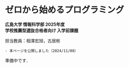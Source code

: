# ゼロから始めるプログラミング

**広島大学 情報科学部 2025年度**<br>
**学校推薦型選抜合格者向け 入学前課題**

担当教員：相澤宏旭，古居彬

````{card} お知らせ
- 本ページを公開しました（2024/11/08）

````

準備中です．

<!-- ## 本講義について

広島大学 情報科学部 学校推薦型選抜合格者向けの講義と入学前課題の説明となります．
本講義はオンデマンドで実施されます．資料と動画を参照し，自習形式で取り組んでください．
本講義のアナウンスは基本的にこのページで行います．こまめにチェックするようにしてください．

**2025年2月28日（金）まで**に課題を提出してもらう必要があります．
課題の内容と提出方法は本ページ下部に記載してあるので，忘れずに確認しておいてください．

**質問対応**

本講義の技術的な質問は Slack というツールを使って対応します．質問だけでなくアナウンス等も併せて行うので， **別途ご案内している招待リンクからSlackに登録** してください．

**連絡先**

その他質問がある場合は，以下の連絡先にご連絡ください．

zeropro.hu@gmail.com


- 教材中の `【発展】 `で始まる項目は必修ではありません． 各自の興味に応じて学習してください．
- 各教材はGoogle Colaboratoryの環境で実行することを想定しています．
- 各ビデオは過去の大学生向け講義用に作成したものです．講義運営や試験に関する話も出てきますが，本入学課題とは関係ないので無視してもらって大丈夫です．

| 教材 | ビデオ | 課題の解答 |
| ---- | :----: | :----: | 
| [第1回：イントロダクションと<br>Google Colaboratoryの導入](docs/01/introduction_and_setup.ipynb) | [Play](https://youtu.be/glnqTywph_o) | - |
| [第2回：変数とデータ型（講義）](docs/02/variables_and_data_types.ipynb) | [Play](https://youtu.be/2_AAvgfWeOM) | - | 
| [第3回：変数とデータ型（演習）](docs/03/exercise_variables_and_data_types.ipynb)  | - | [Open](docs/03_ans/answer_variables_and_data_types.ipynb) |
| [第4回：条件分岐（講義）](docs/04/conditional_branch.ipynb) | [Play](https://youtu.be/lCBqvETrbHI) | - |
| [第5回：条件分岐（演習）](docs/05/exercise_conditional_branch.ipynb) | - | [Open](docs/05_ans/answer_conditional_branch.ipynb) |
| [第6回：繰り返し処理（講義）](docs/06/loops.ipynb) | [Play](https://youtu.be/msyS1w1p1Kc) | - |
| [第7回：繰り返し処理（演習）](docs/07/exercise_loops.ipynb)  | - | [Open](docs/07_ans/answer_loops.ipynb) | 
| [第8回：関数とスコープ（講義）](docs/08/functions_and_scope.ipynb) | [Play](https://youtu.be/LIg_xSdXM6U) | - | 
| [第9回：関数とスコープ（演習）](docs/09/exercise_functions_and_scope.ipynb) | - | [Open](docs/09_ans/answer_functions_and_scope.ipynb) | 
| [第10回：クラス（講義）](docs/10/class.ipynb) | [Play](https://youtu.be/v5iuj0GzAE0) | - | 
| [第11回：クラス（演習）](docs/11/exercise_class.ipynb)  | - | [Open](docs/11_ans/answer_class.ipynb) | 
| [第12回：データ分析入門（講義）](docs/12/introduction_to_data_analysis.ipynb) | [Play](https://youtu.be/INzjqed_lCw) | - | 
| [第13回：データ分析入門（演習）](docs/13/exercise_introduction_to_data_analysis.ipynb)  | - | [Open](docs/13_ans/answer_introduction_to_data_analysis.ipynb) | 
| [第14回：機械学習入門（講義）](docs/14/introduction_to_machine_learning.ipynb) | [Play](https://youtu.be/DSf0xKEnh6o) | - |
| [第15回：機械学習入門（演習）](docs/15/exercise_introduction_to_machine_learning.ipynb)  | - | [Open](docs/15_ans/answer_introduction_to_machine_learning.ipynb) |

## 講義の取り組み方

以下は一例です．

1. 講義の導入から機械学習入門までの資料を読んで，コードを実行してみましょう．
    - 最初は【発展】以外の基礎項目に取り組みましょう．余裕があれば発展内容に取り組んでください．
    - Google Colabで実行するだけでなく，コードを変更してみたりすると理解が深まると思います．
    - ビデオでは発展以外の基礎内容の簡単な解説を提供しています．視聴は必須ではありません．補助資料としてご利用ください．
2. 各トピックの演習問題に取り組んでみましょう．
    - 演習問題の実施は必須ではありません．自身の理解度を知るためにも取り組んでみることをおすすめします．どうしてもわからない場合は，インターネットで利用方法を調べてみたり，事前に公開している解答を写径しても良いので自身の手で実行してみてください. 
3. 入学前課題に取り組み，締め切りまでに提出しましょう．

## 入学前課題の内容

資料を読み，Pythonの基礎文法を身につけた上で，以下の課題に取り組んでください．

**課題内容：**

- Pythonを使ってアプリケーションを作成してください．
- 作成したアプリケーションの概要をGoogle Slideにまとめて提出してください．

作成するアプリケーションは **任意** です．あなたが今作りたいものをPythonで実現してください．Pythonを利用していれば，どのようなライブラリやパッケージを利用しても良いです．

**アプリケーションの例：**

- ユーザーから入力された数値同士の演算を計算する電卓アプリ
- ユーザーから入力された文字列からテキスト検索するアプリ
- フォルダ内のファイルの名前を自動で修正するアプリ
- スケジュールや時間割を管理するアプリ
- 与えられた関数の微分を計算する微積分アプリ
- Youtubeから動画をダウンロードするアプリ
- 与えられたキーワードに従ってGoogleの画像検索から画像をダウンロードするアプリ
- 画像分類や画像生成を行うAIモデルの作成
- チャットbotの作成

以上，アプリケーション例です．一部，本講義範囲外の内容を含んでいますが，Pythonを駆使して，自身で調べて，試行錯誤した経験が本事前学習課題から学べることを皆さんに期待しています．

**概要の例：**
概要はGoogle Slideで作成してください．Google Slideのテンプレートは提出フォームの `[サンプル]広大太郎` に入っています．フォルダをコピーしてもらえれば大丈夫です．スライドには
- アプリケーションの実行に必要なライブラリと実行方法
- アプリケーションの機能説明（図やイラストを使ってもOKです）
- アプリケーションの利用場面
- 感想・今後の展望
- 参考資料

の項目が含まれています．詳細はスライドを確認ください．ファイル名は変更してもOKです．

**実行環境について：**

作成するアプリケーションの実行環境は特に指定しません．Google Colaboratory上で動作するものでも構いませんし，Pythonファイルから直接実行するものでもOKです．GUIかCUIかも特に指定しません．

- 自分のPCにPythonの環境を構築したい人向けに，[AnacondaによるPythonファイルの実行](docs/anaconda_python/anaconda_python.md) のページを公開しています．

## 課題の提出方法

詳細は [入学前課題の提出方法](docs/submission/submission.md) を参照してください．
  - 必ず注意点等にも目を通してから，提出してください．

**提出ファイル：**

- 作成したPythonアプリケーションのコード（`.ipynb`ファイル または `.py`ファイル）
- 作成したアプリケーションの概要

**提出場所：**

提出先のGoogle Driveのアドレスは，Slackにて通知しますので，そちらを確認してください．

※必ず自分の氏名のフォルダを作成し，その中に提出ファイルを入れること

**提出期限：**

2024年2月29日（木）

**課題の返却：**

課題へのコメントをフィードバック予定です．成績はつけません．返却時期は4月以降になるかと思います． -->